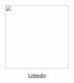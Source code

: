 <p align="center"><img style="width: 200px" src="https://docs.google.com/uc?id=1DT-cGUhTP4iFBD9DMMvEsrO8_fodqPSM"></p>
<p align="center"><a href="https://br.linkedin.com/in/hectorfranca">LinkedIn</a></p>
